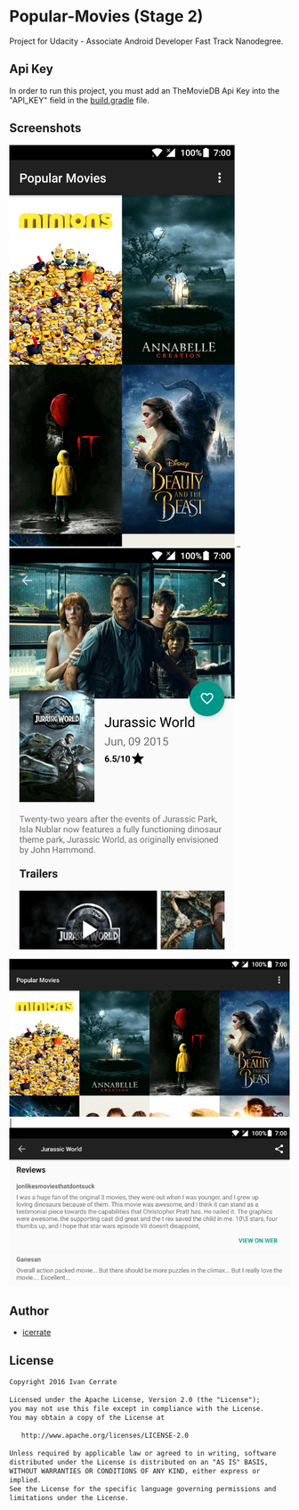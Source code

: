 # Popular-Movies (Stage 2)

Project for Udacity - Associate Android Developer Fast Track Nanodegree.

## Api Key

In order to run this project, you must add an TheMovieDB Api Key into the "API_KEY" field in the [build.gradle](https://github.com/icerrate/Popular-Movies/blob/master/app/build.gradle) file.

## Screenshots

![](https://github.com/icerrate/Popular-Movies/blob/master/art/01.png)  _
![](https://github.com/icerrate/Popular-Movies/blob/master/art/02.png)

![](https://github.com/icerrate/Popular-Movies/blob/master/art/03.png)
|
![](https://github.com/icerrate/Popular-Movies/blob/master/art/04.png)

## Author

* [icerrate](https://github.com/icerrate)

## License

    Copyright 2016 Ivan Cerrate

    Licensed under the Apache License, Version 2.0 (the "License");
    you may not use this file except in compliance with the License.
    You may obtain a copy of the License at

       http://www.apache.org/licenses/LICENSE-2.0

    Unless required by applicable law or agreed to in writing, software
    distributed under the License is distributed on an "AS IS" BASIS,
    WITHOUT WARRANTIES OR CONDITIONS OF ANY KIND, either express or implied.
    See the License for the specific language governing permissions and
    limitations under the License.